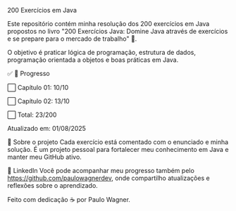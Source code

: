 200 Exercícios em Java

Este repositório contém minha resolução dos 200 exercícios em Java propostos no livro "200 Exercícios Java: Domine Java através de exercícios e se prepare para o mercado de trabalho" 📘.

O objetivo é praticar lógica de programação, estrutura de dados, programação orientada a objetos e boas práticas em Java.

✅ 🚀 Progresso

⬜ Capítulo 01: 10/10

⬜ Capítulo 02: 13/10

⬜ Total: 23/200

Atualizado em: 01/08/2025

🧠 Sobre o projeto Cada exercício está comentado com o enunciado e minha solução. É um projeto pessoal para fortalecer meu conhecimento em Java e manter meu GitHub ativo.

💼 LinkedIn Você pode acompanhar meu progresso também pelo https://github.com/paulowagnerdev, onde compartilho atualizações e reflexões sobre o aprendizado.

Feito com dedicação ☕ por Paulo Wagner.